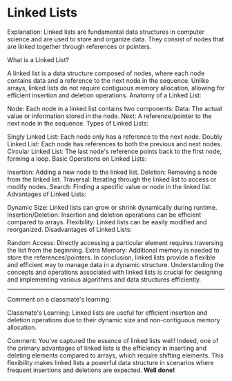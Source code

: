 # Linked Lists

Explanation: Linked lists are fundamental data structures in computer science and are used to store and organize data. They consist of nodes that are linked together through references or pointers.

What is a Linked List?

A linked list is a data structure composed of nodes, where each node contains data and a reference to the next node in the sequence.
Unlike arrays, linked lists do not require contiguous memory allocation, allowing for efficient insertion and deletion operations.
Anatomy of a Linked List:

Node: Each node in a linked list contains two components:
Data: The actual value or information stored in the node.
Next: A reference/pointer to the next node in the sequence.
Types of Linked Lists:

Singly Linked List: Each node only has a reference to the next node.
Doubly Linked List: Each node has references to both the previous and next nodes.
Circular Linked List: The last node's reference points back to the first node, forming a loop.
Basic Operations on Linked Lists:

Insertion: Adding a new node to the linked list.
Deletion: Removing a node from the linked list.
Traversal: Iterating through the linked list to access or modify nodes.
Search: Finding a specific value or node in the linked list.
Advantages of Linked Lists:

Dynamic Size: Linked lists can grow or shrink dynamically during runtime.
Insertion/Deletion: Insertion and deletion operations can be efficient compared to arrays.
Flexibility: Linked lists can be easily modified and reorganized.
Disadvantages of Linked Lists:

Random Access: Directly accessing a particular element requires traversing the list from the beginning.
Extra Memory: Additional memory is needed to store the references/pointers.
In conclusion, linked lists provide a flexible and efficient way to manage data in a dynamic structure. Understanding the concepts and operations associated with linked lists is crucial for designing and implementing various algorithms and data structures efficiently.


---

Comment on a classmate's learning:

Classmate's Learning: Linked lists are useful for efficient insertion and deletion operations due to their dynamic size and non-contiguous memory allocation.

Comment: You've captured the essence of linked lists well! Indeed, one of the primary advantages of linked lists is the efficiency in inserting and deleting elements compared to arrays, which require shifting elements. This flexibility makes linked lists a powerful data structure in scenarios where frequent insertions and deletions are expected. **Well done!**